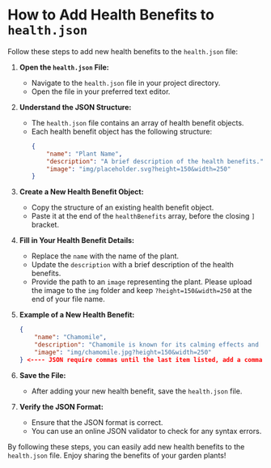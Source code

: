 # How to Add Health Benefits to `health.json`

Follow these steps to add new health benefits to the `health.json` file:

1. **Open the `health.json` File:**
    - Navigate to the `health.json` file in your project directory.
    - Open the file in your preferred text editor.

2. **Understand the JSON Structure:**
    - The `health.json` file contains an array of health benefit objects.
    - Each health benefit object has the following structure:
      ```json
      {
          "name": "Plant Name",
          "description": "A brief description of the health benefits.",
          "image": "img/placeholder.svg?height=150&width=250"
      }
      ```

3. **Create a New Health Benefit Object:**
    - Copy the structure of an existing health benefit object.
    - Paste it at the end of the `healthBenefits` array, before the closing `]` bracket.

4. **Fill in Your Health Benefit Details:**
    - Replace the `name` with the name of the plant.
    - Update the `description` with a brief description of the health benefits.
    - Provide the path to an `image` representing the plant. Please upload the image to the `img` folder and keep `?height=150&width=250` at the end of your file name.

5. **Example of a New Health Benefit:**
    ```json
    {
        "name": "Chamomile",
        "description": "Chamomile is known for its calming effects and can help with sleep and digestion.",
        "image": "img/chamomile.jpg?height=150&width=250"
    } <---- JSON require commas until the last item listed, add a comma here if it is not the last one. (do not include this)
    ```

6. **Save the File:**
    - After adding your new health benefit, save the `health.json` file.

7. **Verify the JSON Format:**
    - Ensure that the JSON format is correct.
    - You can use an online JSON validator to check for any syntax errors.

By following these steps, you can easily add new health benefits to the `health.json` file. Enjoy sharing the benefits of your garden plants!